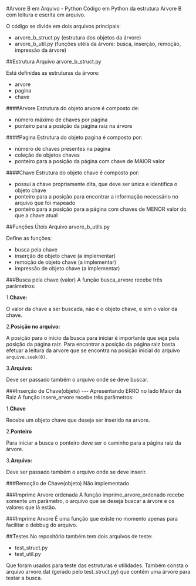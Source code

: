 #Arvore B em Arquivo - Python
Código em Python da estrutura Arvore B com leitura e escrita em arquivo.

O código se divide em dois arquivos principais:
- arvore_b_struct.py (estrutura dos objetos da árvore)
- arvore_b_util.py (funções utéis da árvore: busca, inserção, remoção, impressão da árvore)

##Estrutura
Arquivo arvore_b_struct.py

Está definidas as estruturas da árvore:
- arvore
- pagina
- chave

####Arvore
Estrutura do objeto arvore é composto de:
- número máximo de chaves por página
- ponteiro para a posição da página raiz na árvore

####Pagina
Estrutura do objeto pagina é composto por:
- número de chaves presentes na página
- coleção de objetos chaves
- ponteiro para a posição da página com chave de MAIOR valor

####Chave
Estrutura do objeto chave é composto por:
- possui a chave propriamente dita, que deve ser única e identifica o objeto chave
- ponteiro para a posição para encontrar a informação necessário no arquivo que foi mapeado
- ponteiro para a posição para a página com chaves de MENOR valor do que a chave atual

##Funções Úteis
Arquivo arvore_b_utils.py

Define as funções:
- busca pela chave
- inserção de objeto chave (a implementar)
- remoção de objeto chave (a implementar)
- impressão de objeto chave (a implementar)

###Busca pela chave (valor)
A função busca_arvore recebe três parâmetros:

1.**Chave:**

O valor da chave a ser buscada, não é o objeto chave, e sim o valor da chave.

2.**Posição no arquivo:**

A posição para o início da busca para iniciar é importante que seja pela posição da página raiz.
Para encontrar a posição da página raiz basta efetuar a leitura da arvore que se encontra na posição
inicial do arquivo ```arquivo.seek(0)```.

3.**Arquivo:**

Deve ser passado também o arquivo onde se deve buscar.

###Inserção de Chave(objeto) --- Apresentando ERRO no lado Maior da Raiz
A função insere_arvore recebe três parâmetros:

1.**Chave**

Recebe um objeto chave que deseja ser inserido na arvore.

2.**Ponteiro**

Para iniciar a busca o ponteiro deve ser o caminho para a página raiz da árvore.

3.**Arquivo:**

Deve ser passado também o arquivo onde se deve inserir.

###Remoção de Chave(objeto)
Não implementado

###Imprime Arvore ordenada
A função imprime_arvore_ordenado recebe somente um parâmetro, o arquivo que se deseja buscar a árvore e os valores que lá estão.

###Imprime Arvore
É uma função que existe no momento apenas para facilitar o debbug do arquivo.

##Testes
No repositório também tem dois arquivos de teste:
- test_struct.py
- test_util.py

Que foram usados para teste das estruturas e utilidades.
Também consta o arquivo arvore.dat (gerado pelo test_struct.py) que contém uma árvore para testar a busca.
